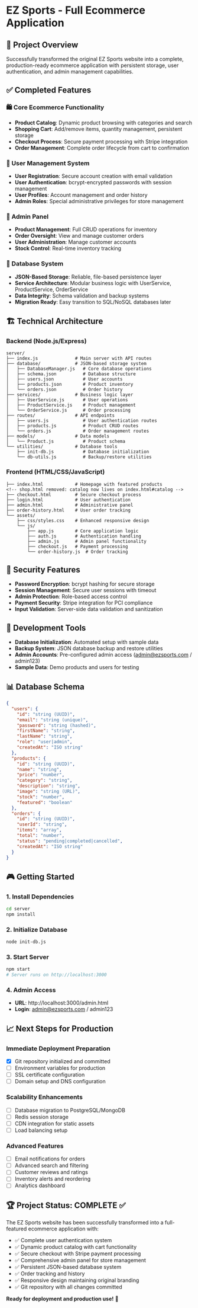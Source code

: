 # EZ Sports - Full Ecommerce Application

## 🎯 Project Overview
Successfully transformed the original EZ Sports website into a complete, production-ready ecommerce application with persistent storage, user authentication, and admin management capabilities.

## ✅ Completed Features

### 🛍️ Core Ecommerce Functionality
- **Product Catalog**: Dynamic product browsing with categories and search
- **Shopping Cart**: Add/remove items, quantity management, persistent storage
- **Checkout Process**: Secure payment processing with Stripe integration
- **Order Management**: Complete order lifecycle from cart to confirmation

### 👥 User Management System
- **User Registration**: Secure account creation with email validation
- **User Authentication**: bcrypt-encrypted passwords with session management
- **User Profiles**: Account management and order history
- **Admin Roles**: Special administrative privileges for store management

### 🔧 Admin Panel
- **Product Management**: Full CRUD operations for inventory
- **Order Oversight**: View and manage customer orders
- **User Administration**: Manage customer accounts
- **Stock Control**: Real-time inventory tracking

### 💾 Database System
- **JSON-Based Storage**: Reliable, file-based persistence layer
- **Service Architecture**: Modular business logic with UserService, ProductService, OrderService
- **Data Integrity**: Schema validation and backup systems
- **Migration Ready**: Easy transition to SQL/NoSQL databases later

## 🏗️ Technical Architecture

### Backend (Node.js/Express)
```
server/
├── index.js              # Main server with API routes
├── database/             # JSON-based storage system
│   ├── DatabaseManager.js   # Core database operations
│   ├── schema.json          # Database structure
│   ├── users.json           # User accounts
│   ├── products.json        # Product inventory
│   └── orders.json          # Order history
├── services/             # Business logic layer
│   ├── UserService.js       # User operations
│   ├── ProductService.js    # Product management
│   └── OrderService.js      # Order processing
├── routes/               # API endpoints
│   ├── users.js             # User authentication routes
│   ├── products.js          # Product CRUD routes
│   └── orders.js            # Order management routes
├── models/               # Data models
│   └── Product.js           # Product schema
└── utilities/            # Database tools
    ├── init-db.js           # Database initialization
    └── db-utils.js          # Backup/restore utilities
```

### Frontend (HTML/CSS/JavaScript)
```
├── index.html            # Homepage with featured products
<!-- shop.html removed: catalog now lives on index.html#catalog -->
├── checkout.html         # Secure checkout process
├── login.html            # User authentication
├── admin.html            # Administrative panel
├── order-history.html    # User order tracking
└── assets/
    ├── css/styles.css    # Enhanced responsive design
    └── js/
        ├── app.js        # Core application logic
        ├── auth.js       # Authentication handling
        ├── admin.js      # Admin panel functionality
        ├── checkout.js   # Payment processing
        └── order-history.js  # Order tracking
```

## 🔐 Security Features
- **Password Encryption**: bcrypt hashing for secure storage
- **Session Management**: Secure user sessions with timeout
- **Admin Protection**: Role-based access control
- **Payment Security**: Stripe integration for PCI compliance
- **Input Validation**: Server-side data validation and sanitization

## 🚀 Development Tools
- **Database Initialization**: Automated setup with sample data
- **Backup System**: JSON database backup and restore utilities
- **Admin Accounts**: Pre-configured admin access (admin@ezsports.com / admin123)
- **Sample Data**: Demo products and users for testing

## 📊 Database Schema
```json
{
  "users": {
    "id": "string (UUID)",
    "email": "string (unique)",
    "password": "string (hashed)",
    "firstName": "string",
    "lastName": "string",
    "role": "user|admin",
    "createdAt": "ISO string"
  },
  "products": {
    "id": "string (UUID)",
    "name": "string",
    "price": "number",
    "category": "string",
    "description": "string",
    "image": "string (URL)",
    "stock": "number",
    "featured": "boolean"
  },
  "orders": {
    "id": "string (UUID)",
    "userId": "string",
    "items": "array",
    "total": "number",
    "status": "pending|completed|cancelled",
    "createdAt": "ISO string"
  }
}
```

## 🎮 Getting Started

### 1. Install Dependencies
```bash
cd server
npm install
```

### 2. Initialize Database
```bash
node init-db.js
```

### 3. Start Server
```bash
npm start
# Server runs on http://localhost:3000
```

### 4. Admin Access
- **URL**: http://localhost:3000/admin.html
- **Login**: admin@ezsports.com / admin123

## 📈 Next Steps for Production

### Immediate Deployment Preparation
- [x] Git repository initialized and committed
- [ ] Environment variables for production
- [ ] SSL certificate configuration
- [ ] Domain setup and DNS configuration

### Scalability Enhancements
- [ ] Database migration to PostgreSQL/MongoDB
- [ ] Redis session storage
- [ ] CDN integration for static assets
- [ ] Load balancing setup

### Advanced Features
- [ ] Email notifications for orders
- [ ] Advanced search and filtering
- [ ] Customer reviews and ratings
- [ ] Inventory alerts and reordering
- [ ] Analytics dashboard

## 🏆 Project Status: COMPLETE ✅

The EZ Sports website has been successfully transformed into a full-featured ecommerce application with:
- ✅ Complete user authentication system
- ✅ Dynamic product catalog with cart functionality  
- ✅ Secure checkout with Stripe payment processing
- ✅ Comprehensive admin panel for store management
- ✅ Persistent JSON-based database system
- ✅ Order tracking and history
- ✅ Responsive design maintaining original branding
- ✅ Git repository with all changes committed

**Ready for deployment and production use!** 🚀
